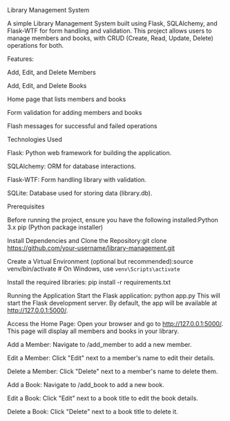 Library Management System

A simple Library Management System built using Flask, SQLAlchemy, and Flask-WTF for form handling and validation. 
This project allows users to manage members and books, with CRUD (Create, Read, Update, Delete) operations for both.

Features:

Add, Edit, and Delete Members

Add, Edit, and Delete Books

Home page that lists members and books

Form validation for adding members and books

Flash messages for successful and failed operations

Technologies Used

Flask: Python web framework for building the application.

SQLAlchemy: ORM for database interactions.

Flask-WTF: Form handling library with validation.

SQLite: Database used for storing data (library.db).


Prerequisites

Before running the project, ensure you have the following installed:Python 3.x pip (Python package installer)

Install Dependencies and Clone the Repository:git clone https://github.com/your-username/library-management.git

Create a Virtual Environment (optional but recommended):source venv/bin/activate  # On Windows, use `venv\Scripts\activate`

Install the required libraries: pip install -r requirements.txt


Running the Application
Start the Flask application: python app.py
This will start the Flask development server. By default, the app will be available at http://127.0.0.1:5000/.

Access the Home Page: Open your browser and go to http://127.0.0.1:5000/. This page will display all members and books in your library.

Add a Member: Navigate to /add_member to add a new member.

Edit a Member: Click "Edit" next to a member's name to edit their details.

Delete a Member: Click "Delete" next to a member's name to delete them.

Add a Book: Navigate to /add_book to add a new book.

Edit a Book: Click "Edit" next to a book title to edit the book details.

Delete a Book: Click "Delete" next to a book title to delete it.
